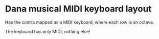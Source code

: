 # Dana musical MIDI keyboard layout

Has the contra mapped as a MIDI keyboard, where each row is an octave.

The keyboard has only MIDI, nothing else!
